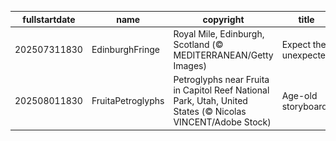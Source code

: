 |fullstartdate|name|copyright|title|image|
|--|--|--|--|--|
202507311830|EdinburghFringe|Royal Mile, Edinburgh, Scotland (© MEDITERRANEAN/Getty Images)|Expect the unexpected|![](/en-IN/2025/08/202507311830EdinburghFringe.jpg)|
202508011830|FruitaPetroglyphs|Petroglyphs near Fruita in Capitol Reef National Park, Utah, United States (© Nicolas VINCENT/Adobe Stock)|Age-old storyboard|![](/en-IN/2025/08/202508011830FruitaPetroglyphs.jpg)|
